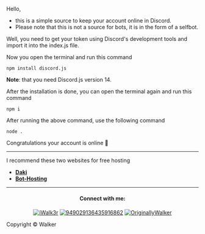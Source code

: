 Hello,
- this is a simple source to keep your account online in Discord.
- Please note that this is not a source for bots, it is in the form of a selfbot.

Well, you need to get your token using Discord's development tools and import it into the index.js file.

Now you open the terminal and run this command
```
npm install discord.js
```
 **Note**: that you need Discord.js version 14. 

After the installation is done, you can open the terminal again and run this command 
```
npm i
```
After running the above command, use the following command
```
node .
```
Congratulations your account is online 🎉

<hr>

I recommend these two websites for free hosting

- [**Daki**](https://dash.daki.cc)
- [**Bot-Hosting**](https://bot-hosting.net)

<hr>

<h4 align="center">Connect with me:</h4>
<p align="center">
<a href="https://twitter.com/iwalk3r" target="blank"><img align="center" src="https://img.shields.io/badge/Twitter-1DA1F2?style=for-the-badge&logo=twitter&logoColor=white" alt="iWalk3r"/></a>
<a href="https://discord.com/channels/@me/949029136435916862" target="blank"><img align="center" src="https://img.shields.io/badge/Discord-5865F2?style=for-the-badge&logo=discord&logoColor=white" alt="949029136435916862" /></a>
<a href="https://t.me/OriginallyWalker" target="blank"><img align="center" src="https://img.shields.io/badge/Telegram-2CA5E0?style=for-the-badge&logo=telegram&logoColor=white" alt="OriginallyWalker" ></a>


Copyright ©️ Walker
